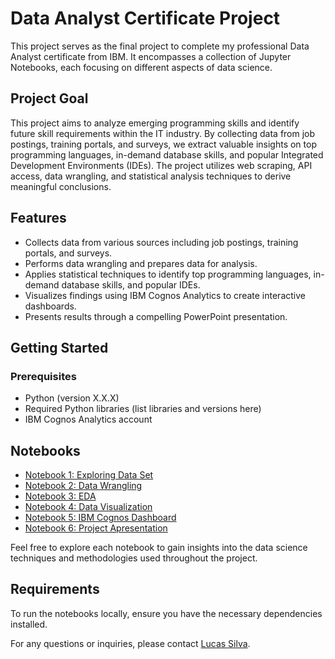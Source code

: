 # Data Analyst Certificate Project

This project serves as the final project to complete my professional Data Analyst certificate from IBM. 
It encompasses a collection of Jupyter Notebooks, each focusing on different aspects of data science.

## Project Goal
This project aims to analyze emerging programming skills and identify future skill requirements within the IT industry. By collecting data from job postings, training portals, and surveys, we extract valuable insights on top programming languages, in-demand database skills, and popular Integrated Development Environments (IDEs). The project utilizes web scraping, API access, data wrangling, and statistical analysis techniques to derive meaningful conclusions.

## Features

- Collects data from various sources including job postings, training portals, and surveys.
- Performs data wrangling and prepares data for analysis.
- Applies statistical techniques to identify top programming languages, in-demand database skills, and popular IDEs.
- Visualizes findings using IBM Cognos Analytics to create interactive dashboards.
- Presents results through a compelling PowerPoint presentation.

## Getting Started

### Prerequisites

- Python (version X.X.X)
- Required Python libraries (list libraries and versions here)
- IBM Cognos Analytics account

## Notebooks
- [Notebook 1: Exploring Data Set](https://github.com/LcsSlv/Emerging-Programming-Skills/blob/main/M1ExploreDataSet-lab.ipynb)
- [Notebook 2: Data Wrangling](https://github.com/LcsSlv/Emerging-Programming-Skills/blob/main/M2DataWrangling-lab.ipynb)
- [Notebook 3: EDA](https://github.com/LcsSlv/Emerging-Programming-Skills/blob/main/M3ExploratoryDataAnalysis-lab.ipynb)
- [Notebook 4: Data Visualization](https://github.com/LcsSlv/Emerging-Programming-Skills/blob/main/M4DataVisualization-lab.ipynb)
- [Notebook 5: IBM Cognos Dashboard](https://github.com/LcsSlv/Emerging-Programming-Skills/blob/main/dashboard.pdf)
- [Notebook 6: Project Apresentation](https://github.com/LcsSlv/Emerging-Programming-Skills/blob/main/Capstone%20Apresentation.pdf)

Feel free to explore each notebook to gain insights into the data science techniques and methodologies used throughout the project.

## Requirements
To run the notebooks locally, ensure you have the necessary dependencies installed.

For any questions or inquiries, please contact [Lucas Silva](mailto:lcsslv.0107@gmail.com).

